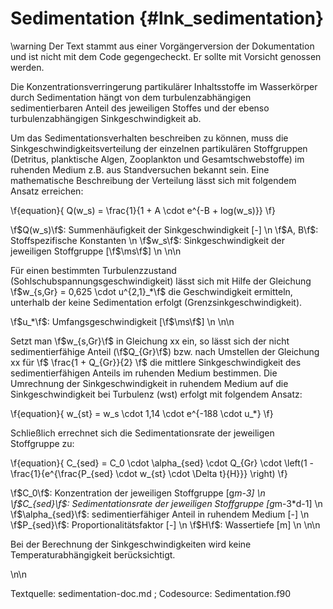 Sedimentation {#lnk_sedimentation}
========

\warning Der Text stammt aus einer Vorgängerversion der Dokumentation und ist 
nicht mit dem Code gegengecheckt. Er sollte mit Vorsicht genossen werden.

Die Konzentrationsverringerung partikulärer Inhaltsstoffe im Wasserkörper durch 
Sedimentation hängt von dem turbulenzabhängigen sedimentierbaren Anteil des 
jeweiligen Stoffes und der ebenso turbulenzabhängigen Sinkgeschwindigkeit ab. 

Um das Sedimentationsverhalten beschreiben zu können, muss die 
Sinkgeschwindigkeitsverteilung der einzelnen partikulären Stoffgruppen 
(Detritus, planktische Algen, Zooplankton und Gesamtschwebstoffe) im ruhenden 
Medium z.B. aus Standversuchen bekannt sein. Eine mathematische Beschreibung 
der Verteilung lässt sich mit folgendem Ansatz erreichen:

\f{equation}{
  Q(w_s) = \frac{1}{1 + A \cdot e^{-B + log(w_s)}}
\f}

\f$Q(w_s)\f$: Summenhäufigkeit der Sinkgeschwindigkeit [-] \n
\f$A, B\f$:   Stoffspezifische Konstanten  \n
\f$w_s\f$: 	  Sinkgeschwindigkeit der jeweiligen Stoffgruppe [\f$\ms\f$] \n
\n\n

Für einen bestimmten Turbulenzzustand (Sohlschubspannungsgeschwindigkeit) lässt 
sich mit Hilfe der Gleichung \f$w_{s,Gr} = 0,625 \cdot u^{2,1}_*\f$  die 
Geschwindigkeit ermitteln, unterhalb der keine Sedimentation erfolgt 
(Grenzsinkgeschwindigkeit). 

\f$u_*\f$:	Umfangsgeschwindigkeit [\f$\ms\f$] \n
\n\n

Setzt man \f$w_{s,Gr}\f$ in Gleichung xx ein, so lässt sich der nicht 
sedimentierfähige Anteil (\f$Q_{Gr}\f$) bzw. nach Umstellen der Gleichung xx 
für \f$ \frac{1 + Q_{Gr}}{2} \f$ die mittlere Sinkgeschwindigkeit des 
sedimentierfähigen Anteils im 
ruhenden Medium bestimmen. Die Umrechnung der Sinkgeschwindigkeit in ruhendem 
Medium auf die Sinkgeschwindigkeit bei Turbulenz (wst) erfolgt mit folgendem 
Ansatz:

\f{equation}{
  w_{st} = w_s \cdot 1,14 \cdot e^{-188 \cdot u_*}
\f}

Schließlich errechnet sich die Sedimentationsrate der jeweiligen Stoffgruppe zu: 

\f{equation}{
  C_{sed} = C_0 \cdot \alpha_{sed} \cdot Q_{Gr} \cdot \left(1 - 
   \frac{1}{e^{\frac{P_{sed} \cdot w_{st} \cdot \Delta t}{H}}} \right)
\f}

\f$C_0\f$:	Konzentration der jeweiligen Stoffgruppe [g*m-3] \n
\f$C_{sed}\f$:	Sedimentationsrate der jeweiligen Stoffgruppe [g*m-3*d-1] \n
\f$\alpha_{sed}\f$:	sedimentierfähiger Anteil in ruhendem Medium [-] \n
\f$P_{sed}\f$:	Proportionalitätsfaktor [-] \n
\f$H\f$:	Wassertiefe [m] \n
\n\n

Bei der Berechnung der Sinkgeschwindigkeiten wird keine Temperaturabhängigkeit 
berücksichtigt.


\n\n

Textquelle: sedimentation-doc.md ; Codesource: Sedimentation.f90

